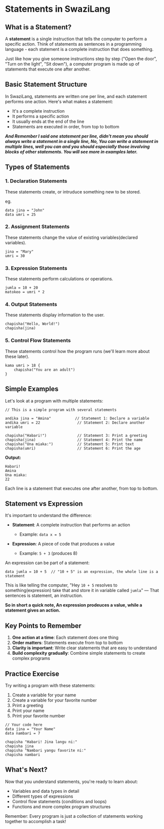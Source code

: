 # Statements in SwaziLang

## What is a Statement?

A **statement** is a single instruction that tells the computer to perform a specific action. Think of statements as sentences in a programming language - each statement is a complete instruction that does something.

Just like how you give someone instructions step by step ("Open the door", "Turn on the light", "Sit down"), a computer program is made up of statements that execute one after another.

## Basic Statement Structure

In SwaziLang, statements are written one per line, and each statement performs one action. Here's what makes a statement:

- It's a complete instruction
- It performs a specific action
- It usually ends at the end of the line
- Statements are executed in order, from top to bottom

***And Remember I said one statement per line, didn't mean you should always write a statement in a single line, No, You can write a statement in multiple lines, well you can and you should especially those involving blocks of other statements. You will see more in examples later.***

## Types of Statements

### 1. Declaration Statements
These statements create, or intruduce something new to be stored.

eg.
```swazi
data jina = "John"
data umri = 25
```

### 2. Assignment Statements
These statements change the value of existing variables(declared variables).

```swazi
jina = "Mary"
umri = 30
```

### 3. Expression Statements
These statements perform calculations or operations.

```swazi
jumla = 10 + 20
matokeo = umri * 2
```

### 4. Output Statements
These statements display information to the user.

```swazi
chapisha("Hello, World!")
chapisha(jina)
```

### 5. Control Flow Statements
These statements control how the program runs (we'll learn more about these later).

```swazi
kama umri > 18 {
    chapisha("You are an adult")
}
```

## Simple Examples

Let's look at a program with multiple statements:

```swazi
// This is a simple program with several statements

andika jina = "Amina"           // Statement 1: Declare a variable
andika umri = 22                 // Statement 2: Declare another variable

chapisha("Habari!")              // Statement 3: Print a greeting
chapisha(jina)                   // Statement 4: Print the name
chapisha("Una miaka:")           // Statement 5: Print text
chapisha(umri)                   // Statement 6: Print the age
```

**Output:**
```
Habari!
Amina
Una miaka:
22
```

Each line is a statement that executes one after another, from top to bottom.

## Statement vs Expression

It's important to understand the difference:

- **Statement**: A complete instruction that performs an action
  - Example: `data x = 5`
  
- **Expression**: A piece of code that produces a value
  - Example: `5 + 3` (produces 8)

An expression can be part of a statement:
```swazi
data jumla = 10 + 5  // "10 + 5" is an expression, the whole line is a statement
```
This is like telling the computer, "Hey `10 + 5` resolves to something(expression) take that and store it in variable called `jumla`" — That sentences is statement, an instruction.

**So in short a quick note, An expression prodeuces a value, while a statement gives an action.**

## Key Points to Remember

1. **One action at a time**: Each statement does one thing
2. **Order matters**: Statements execute from top to bottom
3. **Clarity is important**: Write clear statements that are easy to understand
4. **Build complexity gradually**: Combine simple statements to create complex programs

## Practice Exercise

Try writing a program with these statements:

1. Create a variable for your name
2. Create a variable for your favorite number
3. Print a greeting
4. Print your name
5. Print your favorite number

```swazi
// Your code here
data jina = "Your Name"
data nambari = 7

chapisha "Habari! Jina langu ni:"
chapisha jina
chapisha "Nambari yangu favorite ni:"
chapisha nambari
```

## What's Next?

Now that you understand statements, you're ready to learn about:
- Variables and data types in detail
- Different types of expressions
- Control flow statements (conditions and loops)
- Functions and more complex program structures

Remember: Every program is just a collection of statements working together to accomplish a task!